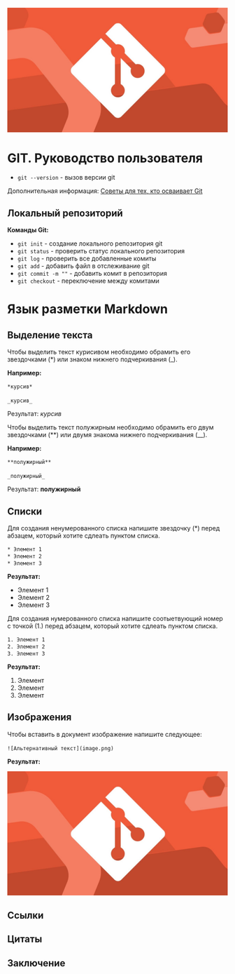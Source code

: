 ![Логотип Git](image.png)

# GIT. Руководство пользователя #

* `git --version` - вызов версии git

Дополнительная информация: [Советы для тех, кто осваивает Git](https://gb.ru/posts/soveti-pro-git)

## Локальный репозиторий ##

**Команды Git:**

* `git init` - создание локального репозитория git
* `git status` - проверить статус локального репозитория
* `git log` - проверить все добавленные комиты
* `git add` - добавить файл в отслеживание git
* `git commit -m ""` - добавить комит в репозитория
* `git checkout` - переключение между комитами

# Язык разметки Markdown #

## Выделение текста ##

Чтобы выделить текст курисивом необходимо обрамить его звездочками (*) или знаком нижнего подчеркивания (_).

**Например:**

```
*курсив*

_курсив_
```

Результат:
*курсив*

Чтобы выделить текст полужирным необходимо обрамить его двум звездочками (**) или двумя знакома нижнего подчеркивания (__).

**Например:**

```
**полужирный**

_полужирный_
```

Результат:
**полужирный**

## Списки

Для создания ненумерованного списка напишите звездочку (*) перед абзацем, который хотите сдлеать пунктом списка.

```
* Элемент 1
* Элемент 2
* Элемент 3
```

**Результат:**

* Элемент 1
* Элемент 2
* Элемент 3

Для создания нумерованного списка напишите соотыетвующий номер с точкой (1.) перед  абзацем, который хотите сдлеать пунктом списка.

```
1. Элемент 1
2. Элемент 2
3. Элемент 3
```

**Результат:**

1. Элемент
2. Элемент
3. Элемент

## Изображения ##

Чтобы вставить в документ изображение напишите следующее:

`![Альтернативный текст](image.png)`

**Результат:**

![Альтернативный текст](image.png)

## Ссылки

## Цитаты

## Заключение

